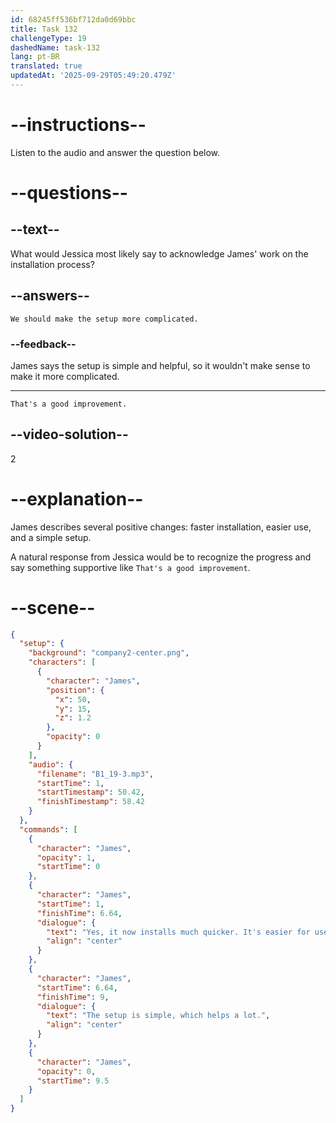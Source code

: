 ```yaml
---
id: 68245ff536bf712da0d69bbc
title: Task 132
challengeType: 19
dashedName: task-132
lang: pt-BR
translated: true
updatedAt: '2025-09-29T05:49:20.479Z'
---
```


<!-- SPEAKING -->

<!-- (Audio) James: Yes, it now installs much quicker. It's easy for users to start using it immediately after they download it. The setup is simple, which helps a lot. -->

# --instructions--

Listen to the audio and answer the question below.

# --questions--

## --text--

What would Jessica most likely say to acknowledge James' work on the installation process?

## --answers--

`We should make the setup more complicated.`

### --feedback--

James says the setup is simple and helpful, so it wouldn't make sense to make it more complicated.

---

`That's a good improvement.`

## --video-solution--

2

# --explanation--

James describes several positive changes: faster installation, easier use, and a simple setup.

A natural response from Jessica would be to recognize the progress and say something supportive like `That's a good improvement`.

# --scene--

```json
{
  "setup": {
    "background": "company2-center.png",
    "characters": [
      {
        "character": "James",
        "position": {
          "x": 50,
          "y": 15,
          "z": 1.2
        },
        "opacity": 0
      }
    ],
    "audio": {
      "filename": "B1_19-3.mp3",
      "startTime": 1,
      "startTimestamp": 50.42,
      "finishTimestamp": 58.42
    }
  },
  "commands": [
    {
      "character": "James",
      "opacity": 1,
      "startTime": 0
    },
    {
      "character": "James",
      "startTime": 1,
      "finishTime": 6.64,
      "dialogue": {
        "text": "Yes, it now installs much quicker. It's easier for users to start using it immediately after they download it.",
        "align": "center"
      }
    },
    {
      "character": "James",
      "startTime": 6.64,
      "finishTime": 9,
      "dialogue": {
        "text": "The setup is simple, which helps a lot.",
        "align": "center"
      }
    },
    {
      "character": "James",
      "opacity": 0,
      "startTime": 9.5
    }
  ]
}
```

